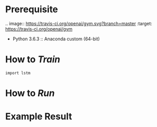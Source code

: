 # Prerequisite
.. image:: https://travis-ci.org/openai/gym.svg?branch=master
    :target: https://travis-ci.org/openai/gym
- Python 3.6.3 :: Anaconda custom (64-bit)

# How to *Train*

```{.python}
import lstm

```

# How to *Run*

# Example Result
